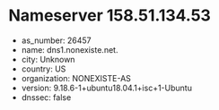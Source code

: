 # Nameserver 158.51.134.53

* as_number: 26457
* name: dns1.nonexiste.net.
* city: Unknown
* country: US
* organization: NONEXISTE-AS
* version: 9.18.6-1+ubuntu18.04.1+isc+1-Ubuntu
* dnssec: false
